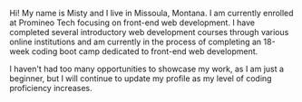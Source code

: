 Hi! My name is Misty and I live in Missoula, Montana. I am currently enrolled at Promineo Tech focusing on front-end web development. I have completed several introductory web development courses through various online institutions and am currently in the process of completing an 18-week coding boot camp dedicated to front-end web development.

I haven't had too many opportunities to showcase my work, as I am just a beginner, but I will continue to update my profile as my level of coding proficiency increases.

